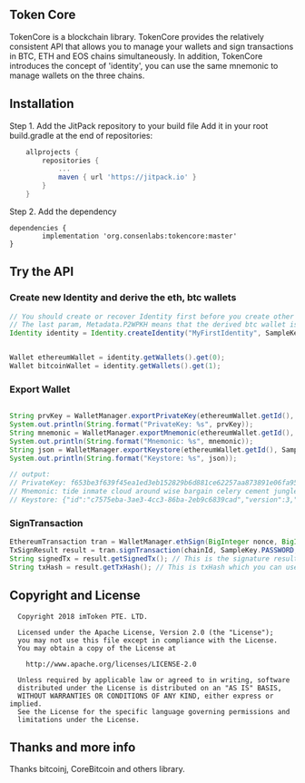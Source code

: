
## Token Core
TokenCore is a blockchain library. TokenCore provides the relatively consistent API that allows you to manage your wallets and sign transactions in BTC, ETH and EOS chains simultaneously.
In addition, TokenCore introduces the concept of 'identity', you can use the same mnemonic to manage wallets on the three chains.

## Installation

Step 1. Add the JitPack repository to your build file
Add it in your root build.gradle at the end of repositories:
```groovy
	allprojects {
		repositories {
			...
			maven { url 'https://jitpack.io' }
		}
	}
```

Step 2. Add the dependency
```
dependencies {
		implementation 'org.consenlabs:tokencore:master'
}
```

## Try the API
### Create new Identity and derive the eth, btc wallets
```java
// You should create or recover Identity first before you create other wallets
// The last param, Metadata.P2WPKH means that the derived btc wallet is a SegWit wallet
Identity identity = Identity.createIdentity("MyFirstIdentity", SampleKey.PASSWORD, SampleKey.PASSWORD_HINT, Network.MAINNET, Metadata.P2WPKH);


Wallet ethereumWallet = identity.getWallets().get(0);
Wallet bitcoinWallet = identity.getWallets().get(1);
```
### Export Wallet
```java

String prvKey = WalletManager.exportPrivateKey(ethereumWallet.getId(), SampleKey.PASSWORD);
System.out.println(String.format("PrivateKey: %s", prvKey));
String mnemonic = WalletManager.exportMnemonic(ethereumWallet.getId(), SampleKey.PASSWORD).getMnemonic();
System.out.println(String.format("Mnemonic: %s", mnemonic));
String json = WalletManager.exportKeystore(ethereumWallet.getId(), SampleKey.PASSWORD);
System.out.println(String.format("Keystore: %s", json));

// output:
// PrivateKey: f653be3f639f45ea1ed3eb152829b6d881ce62257aa873891e06fa9569a8d9aa
// Mnemonic: tide inmate cloud around wise bargain celery cement jungle melody galaxy grocery
// Keystore: {"id":"c7575eba-3ae3-4cc3-86ba-2eb9c6839cad","version":3,"crypto":{"ciphertext":"7083ba3dd5470ba4be4237604625e05fa6b668954d270beb848365cbf6933ec5","mac":"f4f9ea8d42ff348b11fc146c396da446cc975309b3538e08a58c0b218bddd15d","cipher":"aes-128-ctr","cipherparams":{"iv":"db3f523faf4da4f1c6edcd7bc1386879"},"kdf":"pbkdf2","kdfparams":{"dklen":32,"c":10240,"prf":"hmac-sha256","salt":"0ce830e9f888dfe33c31e6cfc444d6f588161c9d4128d4066ee5dfdcbc5d0079"}},"address":"4a1c2072ac67b616e5c578fd9e2a4d30e0158471"}
```

### SignTransaction
```java
EthereumTransaction tran = WalletManager.ethSign(BigInteger nonce, BigInteger gasPrice, BigInteger gasLimit, String to, BigInteger value, String data)
TxSignResult result = tran.signTransaction(chainId, SampleKey.PASSWORD, ethereumWallet);
String signedTx = result.getSignedTx(); // This is the signature result which you need to broadcast.
String txHash = result.getTxHash(); // This is txHash which you can use for locating your transaction record
```

## Copyright and License

```
  Copyright 2018 imToken PTE. LTD.

  Licensed under the Apache License, Version 2.0 (the "License");
  you may not use this file except in compliance with the License.
  You may obtain a copy of the License at

    http://www.apache.org/licenses/LICENSE-2.0

  Unless required by applicable law or agreed to in writing, software
  distributed under the License is distributed on an "AS IS" BASIS,
  WITHOUT WARRANTIES OR CONDITIONS OF ANY KIND, either express or implied.
  See the License for the specific language governing permissions and
  limitations under the License.
```

## Thanks and more info
Thanks bitcoinj, CoreBitcoin and others library.
